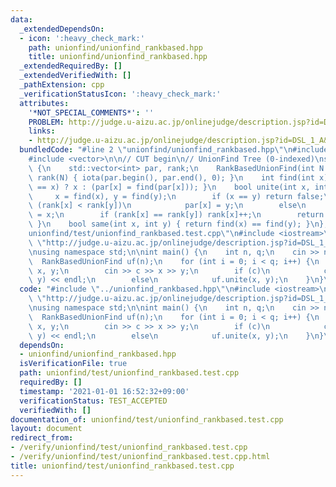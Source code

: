 ```yaml
---
data:
  _extendedDependsOn:
  - icon: ':heavy_check_mark:'
    path: unionfind/unionfind_rankbased.hpp
    title: unionfind/unionfind_rankbased.hpp
  _extendedRequiredBy: []
  _extendedVerifiedWith: []
  _pathExtension: cpp
  _verificationStatusIcon: ':heavy_check_mark:'
  attributes:
    '*NOT_SPECIAL_COMMENTS*': ''
    PROBLEM: http://judge.u-aizu.ac.jp/onlinejudge/description.jsp?id=DSL_1_A&lang=jp
    links:
    - http://judge.u-aizu.ac.jp/onlinejudge/description.jsp?id=DSL_1_A&lang=jp
  bundledCode: "#line 2 \"unionfind/unionfind_rankbased.hpp\"\n#include <numeric>\n\
    #include <vector>\n\n// CUT begin\n// UnionFind Tree (0-indexed)\nstruct RankBasedUnionFind\
    \ {\n    std::vector<int> par, rank;\n    RankBasedUnionFind(int N = 0) : par(N),\
    \ rank(N) { iota(par.begin(), par.end(), 0); }\n    int find(int x) { return (par[x]\
    \ == x) ? x : (par[x] = find(par[x])); }\n    bool unite(int x, int y) {\n   \
    \     x = find(x), y = find(y);\n        if (x == y) return false;\n        if\
    \ (rank[x] < rank[y])\n            par[x] = y;\n        else\n            par[y]\
    \ = x;\n        if (rank[x] == rank[y]) rank[x]++;\n        return true;\n   \
    \ }\n    bool same(int x, int y) { return find(x) == find(y); }\n};\n#line 2 \"\
    unionfind/test/unionfind_rankbased.test.cpp\"\n#include <iostream>\n#define PROBLEM\
    \ \"http://judge.u-aizu.ac.jp/onlinejudge/description.jsp?id=DSL_1_A&lang=jp\"\
    \nusing namespace std;\n\nint main() {\n    int n, q;\n    cin >> n >> q;\n  \
    \  RankBasedUnionFind uf(n);\n    for (int i = 0; i < q; i++) {\n        int c,\
    \ x, y;\n        cin >> c >> x >> y;\n        if (c)\n            cout << (int)uf.same(x,\
    \ y) << endl;\n        else\n            uf.unite(x, y);\n    }\n}\n"
  code: "#include \"../unionfind_rankbased.hpp\"\n#include <iostream>\n#define PROBLEM\
    \ \"http://judge.u-aizu.ac.jp/onlinejudge/description.jsp?id=DSL_1_A&lang=jp\"\
    \nusing namespace std;\n\nint main() {\n    int n, q;\n    cin >> n >> q;\n  \
    \  RankBasedUnionFind uf(n);\n    for (int i = 0; i < q; i++) {\n        int c,\
    \ x, y;\n        cin >> c >> x >> y;\n        if (c)\n            cout << (int)uf.same(x,\
    \ y) << endl;\n        else\n            uf.unite(x, y);\n    }\n}\n"
  dependsOn:
  - unionfind/unionfind_rankbased.hpp
  isVerificationFile: true
  path: unionfind/test/unionfind_rankbased.test.cpp
  requiredBy: []
  timestamp: '2021-01-01 16:52:32+09:00'
  verificationStatus: TEST_ACCEPTED
  verifiedWith: []
documentation_of: unionfind/test/unionfind_rankbased.test.cpp
layout: document
redirect_from:
- /verify/unionfind/test/unionfind_rankbased.test.cpp
- /verify/unionfind/test/unionfind_rankbased.test.cpp.html
title: unionfind/test/unionfind_rankbased.test.cpp
---
```

